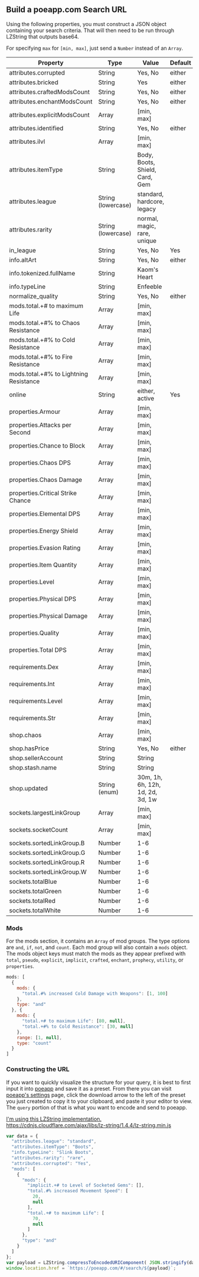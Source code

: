 ## Build a poeapp.com Search URL

Using the following properties, you must construct a JSON object containing your search criteria.  That will then need to be run through LZString that outputs base64.

For specifying `max` for `[min, max]`, just send a `Number` instead of an `Array`.

| Property | Type | Value | Default |
|---|---|---|---|
| attributes.corrupted | String | Yes, No | either |
| attributes.bricked | String | Yes | either |
| attributes.craftedModsCount | String | Yes, No | either |
| attributes.enchantModsCount | String | Yes, No | either |
| attributes.explicitModsCount | Array | [min, max] | |
| attributes.identified | String | Yes, No | either |
| attributes.ilvl | Array | [min, max] | |
| attributes.itemType | String | Body, Boots, Shield, Card, Gem | |
| attributes.league | String (lowercase) | standard, hardcore, legacy | |
| attributes.rarity | String (lowercase) | normal, magic, rare, unique | |
| in_league | String | Yes, No | Yes |
| info.altArt | String | Yes, No | either |
| info.tokenized.fullName | String | Kaom's Heart | |
| info.typeLine | String | Enfeeble | |
| normalize_quality | String | Yes, No | either |
| mods.total.+# to maximum Life | Array | [min, max] | |
| mods.total.+#% to Chaos Resistance | Array | [min, max] | |
| mods.total.+#% to Cold Resistance | Array | [min, max] | |
| mods.total.+#% to Fire Resistance | Array | [min, max] | |
| mods.total.+#% to Lightning Resistance | Array | [min, max] | |
| online | String | either, active | Yes |
| properties.Armour | Array | [min, max] | |
| properties.Attacks per Second | Array | [min, max] | |
| properties.Chance to Block | Array | [min, max] | |
| properties.Chaos DPS | Array | [min, max] | |
| properties.Chaos Damage | Array | [min, max] | |
| properties.Critical Strike Chance | Array | [min, max] | |
| properties.Elemental DPS | Array | [min, max] | |
| properties.Energy Shield | Array | [min, max] | |
| properties.Evasion Rating | Array | [min, max] | |
| properties.Item Quantity | Array | [min, max] | |
| properties.Level | Array | [min, max] | |
| properties.Physical DPS | Array | [min, max] | |
| properties.Physical Damage | Array | [min, max] | |
| properties.Quality | Array | [min, max] | |
| properties.Total DPS | Array | [min, max] | |
| requirements.Dex | Array | [min, max] | |
| requirements.Int | Array | [min, max] | |
| requirements.Level | Array | [min, max] | |
| requirements.Str | Array | [min, max] | |
| shop.chaos | Array | [min, max] | |
| shop.hasPrice | String | Yes, No | either |
| shop.sellerAccount | String | String | |
| shop.stash.name | String | String | |
| shop.updated | String (enum) | 30m, 1h, 6h, 12h, 1d, 2d, 3d, 1w | |
| sockets.largestLinkGroup | Array | [min, max] | |
| sockets.socketCount | Array | [min, max] | |
| sockets.sortedLinkGroup.B | Number | 1-6 | |
| sockets.sortedLinkGroup.G | Number | 1-6 | |
| sockets.sortedLinkGroup.R | Number | 1-6 | |
| sockets.sortedLinkGroup.W | Number | 1-6 | |
| sockets.totalBlue | Number | 1-6 | |
| sockets.totalGreen | Number | 1-6 | |
| sockets.totalRed | Number | 1-6 | |
| sockets.totalWhite | Number | 1-6 | |


### Mods

For the mods section, it contains an `Array` of mod groups.  The type options are `and`, `if`, `not`, and `count`.  Each mod group will also contain a `mods` object.  The mods object keys must match the mods as they appear prefixed with `total`, `pseudo`, `explicit`, `implicit`, `crafted`, `enchant`, `prophecy`, `utility`, or `properties`.

```javascript
mods: [
  {
    mods: {
      "total.#% increased Cold Damage with Weapons": [1, 100]
    },
    type: "and"
  }, {
    mods: {
      "total.+# to maximum Life": [80, null],
      "total.+#% to Cold Resistance": [30, null]
    },
    range: [1, null],
    type: "count"
  }
]
```

### Constructing the URL

If you want to quickly visualize the structure for your query, it is best to first input it into [poeapp](https://poeapp.com) and save it as a preset.  From there you can visit [poeapp's settings](https://poeapp.com/settings) page, click the download arrow to the left of the preset you just created to copy it to your clipboard, and paste it your editor to view.  The `query` portion of that is what you want to encode and send to poeapp.

[I'm using this LZString implementation.](http://pieroxy.net/blog/pages/lz-string/index.html)  
https://cdnjs.cloudflare.com/ajax/libs/lz-string/1.4.4/lz-string.min.js

```javascript
var data = {
  "attributes.league": "standard",
  "attributes.itemType": "Boots",
  "info.typeLine": "Slink Boots",
  "attributes.rarity": "rare",
  "attributes.corrupted": "Yes",
  "mods": [
    {
      "mods": {
        "implicit.+# to Level of Socketed Gems": [],
        "total.#% increased Movement Speed": [
          20,
          null
        ],
        "total.+# to maximum Life": [
          70,
          null
        ]
      },
      "type": "and"
    }
  ]
};
var payload = LZString.compressToEncodedURIComponent( JSON.stringify(data) );
window.location.href = `https://poeapp.com/#/search/${payload}`;
```
